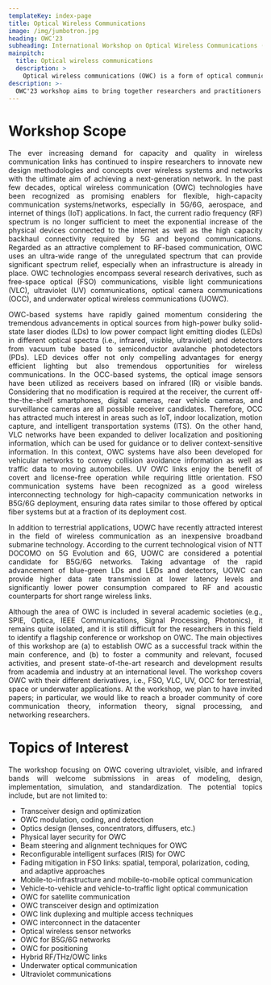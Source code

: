 ```yaml
---
templateKey: index-page
title: Optical Wireless Communications
image: /img/jumbotron.jpg
heading: OWC'23
subheading: International Workshop on Optical Wireless Communications (OWC'23), co-located with IEEE ISCC 2023, 9-12 July 2023, Tunis, Tunisia
mainpitch:
  title: Optical wireless communications
  description: >
    Optical wireless communications (OWC) is a form of optical communication in which unguided visible, infrared (IR), or ultraviolet (UV) light is used to carry a signal.
description: >- 
  OWC'23 workshop aims to bring together researchers and practitioners from academia and industry working in emerging LiFi, visible light communications (VLC) and underwater optical communications as well as the traditional wireless infrared communications (IRC) to present, share and discuss their latest research results.
---
```


# Workshop Scope

<p align="justify">
The ever increasing demand for capacity and quality in wireless communication links has continued to inspire researchers to innovate new design methodologies and concepts over wireless systems and networks with the ultimate aim of achieving a next-generation network. In the past few decades, optical wireless communication (OWC) technologies have been recognized as promising enablers for flexible, high-capacity communication systems/networks, especially in 5G/6G, aerospace, and internet of things (IoT) applications. In fact, the current radio frequency (RF) spectrum is no longer sufficient to meet the exponential increase of the physical devices connected to the internet as well as the high capacity backhaul connectivity required by 5G and beyond communications. Regarded as an attractive complement to RF-based communication, OWC uses an ultra-wide range of the unregulated spectrum that can provide significant spectrum relief, especially when an infrastructure is already in place. OWC technologies encompass several research derivatives, such as free-space optical (FSO) communications, visible light communications (VLC), ultraviolet (UV) communications, optical camera communications (OCC), and underwater optical wireless communications (UOWC). 
</p>
<p align="justify">
OWC-based systems have rapidly gained momentum considering the tremendous advancements in optical sources from high-power bulky solid-state laser diodes (LDs) to low power compact light emitting diodes (LEDs) in different optical spectra (i.e., infrared, visible, ultraviolet) and detectors from vacuum tube based to semiconductor avalanche photodetectors (PDs). LED devices offer not only compelling advantages for energy efficient lighting but also tremendous opportunities for wireless communications. In the OCC-based systems, the optical image sensors have been utilized as receivers based on infrared (IR) or visible bands. Considering that no modification is required at the receiver, the current off-the-the-shelf smartphones, digital cameras, rear vehicle cameras, and surveillance cameras are all possible receiver candidates. Therefore, OCC has attracted much interest in areas such as IoT, indoor localization, motion capture, and intelligent transportation systems (ITS). On the other hand, VLC networks have been expanded to deliver localization and positioning information, which can be used for guidance or to deliver context-sensitive information. In this context, OWC systems have also been developed for vehicular networks to convey collision avoidance information as well as traffic data to moving automobiles. UV OWC links enjoy the benefit of covert and license-free operation while requiring little orientation. FSO communication systems have been recognized as a good wireless interconnecting technology for high-capacity communication networks in B5G/6G deployment, ensuring data rates similar to those offered by optical fiber systems but at a fraction of its deployment cost.
</p>
<p align="justify">
In addition to terrestrial applications, UOWC have recently attracted interest in the field of wireless communication as an inexpensive broadband submarine technology. According to the current technological vision of NTT DOCOMO on 5G Evolution and 6G, UOWC are considered a potential candidate for B5G/6G networks. Taking advantage of the rapid advancement of blue-green LDs and LEDs and detectors, UOWC can provide higher data rate transmission at lower latency levels and significantly lower power consumption compared to RF and acoustic counterparts for short range wireless links.
</p>
<p align="justify">
Although the area of OWC is included in several academic societies (e.g., SPIE, Optica, IEEE Communications, Signal Processing, Photonics), it remains quite isolated, and it is still difficult for the researchers in this field to identify a flagship conference or workshop on OWC. The main objectives of this workshop are (a) to establish OWC as a successful track within the main conference, and (b) to foster a community and relevant, focused activities, and present state-of-the-art research and development results from academia and industry at an international level. The workshop covers OWC with their different derivatives, i.e., FSO, VLC, UV, OCC for terrestrial, space or underwater applications. At the workshop, we plan to have invited papers; in particular, we would like to reach a broader community of core communication theory, information theory, signal processing, and networking researchers.
</p>

# Topics of Interest
<p align="justify">
The workshop focusing on OWC covering ultraviolet, visible, and infrared bands will welcome submissions in areas of modeling, design, implementation, simulation, and standardization. The potential topics include, but are not limited to:
</p>

- Transceiver design and optimization
- OWC modulation, coding, and detection
- Optics design (lenses, concentrators, diffusers, etc.)
- Physical layer security for OWC
- Beam steering and alignment techniques for OWC
- Reconfigurable intelligent surfaces (RIS) for OWC
- Fading mitigation in FSO links: spatial, temporal, polarization, 
  coding, and adaptive approaches
- Mobile-to-infrastructure and mobile-to-mobile optical communication
- Vehicle-to-vehicle and vehicle-to-traffic light optical communication
- OWC for satellite communication
- OWC transceiver design and optimization
- OWC link duplexing and multiple access techniques
- OWC interconnect in the datacenter
- Optical wireless sensor networks
- OWC for B5G/6G networks
- OWC for positioning
- Hybrid RF/THz/OWC links
- Underwater optical communication
- Ultraviolet communications
